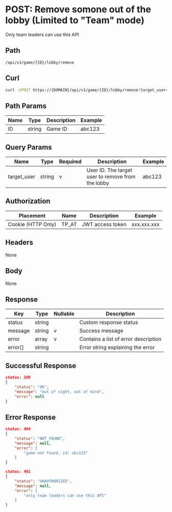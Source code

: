 # POST: Remove somone out of the lobby (Limited to "Team" mode)
Only team leaders can use this API

## Path
```
/api/v1/game/{ID}/lobby/remove
```

## Curl
```bash
curl -XPOST https://{DOMAIN}/api/v1/game/{ID}/lobby/remove?target_user=abc123
```

## Path Params
| Name | Type   | Description | Example |
| ---  | ---    | ---         | ---     |
| ID   | string | Game ID     | abc123  |

## Query Params
| Name        | Type   | Required | Description                                       | Example |
| ---         | ---    | ---      | ---                                               | ---     |
| target_user | string | v        | User ID. The target user to remove from the lobby | abc123  |

## Authorization
| Placement          | Name  | Description      | Example     |
| ---                | ---   | ---              | ---         |
| Cookie (HTTP Only) | TP_AT | JWT access token | xxx.xxx.xxx |


## Headers
None

## Body
None

## Response
| Key     | Type   | Nullable | Description                          |
| ---     | ---    | ---      | ---                                  |
| status  | string |          | Custom response status               |
| message | string | v        | Success message                      |
| error   | array  | v        | Contains a list of error description |
| error[] | string |          | Error string explaining the error    |

## Successful Response
```json
status: 200
{
    "status": "OK",
    "message": "out of sight, out of mind",
    "error": null
}
```
## Error Response
```json
status: 404
{
    "status": "NOT_FOUND",
    "message": null,
    "error": [
        "game not found, id: abc123"
    ]
}
```

```json
status: 401
{
    "status": "UNAUTHORIZED",
    "message": null,
    "error": [
        "only team leaders can use this API"
    ]
}
```

